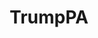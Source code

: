 ---
title: TrumpPA
crosslinks:
- The_Donald
- philadelphia
- The_Donald_MD
- TheNewRight
- Peet_Zag_Ate
- Pennsylvania
- Drama
---